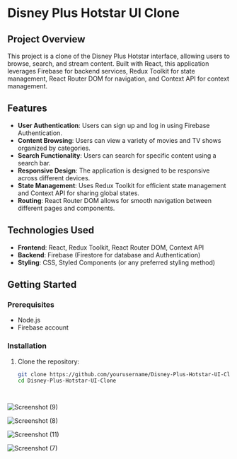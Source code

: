 # Disney Plus Hotstar UI Clone

## Project Overview

This project is a clone of the Disney Plus Hotstar interface, allowing users to browse, search, and stream content. Built with React, this application leverages Firebase for backend services, Redux Toolkit for state management, React Router DOM for navigation, and Context API for context management.

## Features

- **User Authentication**: Users can sign up and log in using Firebase Authentication.
- **Content Browsing**: Users can view a variety of movies and TV shows organized by categories.
- **Search Functionality**: Users can search for specific content using a search bar.
- **Responsive Design**: The application is designed to be responsive across different devices.
- **State Management**: Uses Redux Toolkit for efficient state management and Context API for sharing global states.
- **Routing**: React Router DOM allows for smooth navigation between different pages and components.

## Technologies Used

- **Frontend**: React, Redux Toolkit, React Router DOM, Context API
- **Backend**: Firebase (Firestore for database and Authentication)
- **Styling**: CSS, Styled Components (or any preferred styling method)

## Getting Started

### Prerequisites

- Node.js
- Firebase account

### Installation

1. Clone the repository:
   ```bash
   git clone https://github.com/yourusername/Disney-Plus-Hotstar-UI-Clone.git
   cd Disney-Plus-Hotstar-UI-Clone

 
![Screenshot (9)](https://github.com/user-attachments/assets/70dff5a9-2200-43b8-a631-cce3ec8987a7)

![Screenshot (8)](https://github.com/user-attachments/assets/4762975a-21a7-4ad6-9bc7-0cda5e3c10e7)

![Screenshot (11)](https://github.com/user-attachments/assets/21553b44-d2aa-492c-80d6-ef76049a53fe)

![Screenshot (7)](https://github.com/user-attachments/assets/944c81b3-ad56-4990-8f0d-5ea69a030319)

